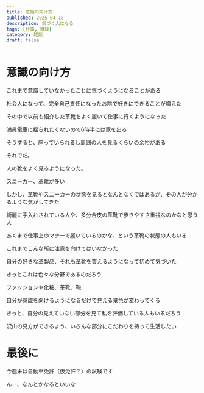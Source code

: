 ```yaml
---
title: 意識の向け方
published: 2025-04-18
description: 気づく人になる
tags: [仕事, 雑談]
category: 雑談
draft: false
---
```


# 意識の向け方

これまで意識していなかったことに気づくようになることがある

社会人になって、完全自己責任になったお陰で好きにできることが増えた

その中で以前も紹介した革靴をよく履いて仕事に行くようになった

満員電車に揺られたくないので6時半には家を出る

そうすると、座っていられるし周囲の人を見るくらいの余裕がある

それでだ。

人の靴をよく見るようになった。

スニーカー、革靴が多い

しかし、革靴やスニーカーの状態を見るとなんとなくではあるが、その人が分かるような気がしてきた

綺麗に手入れされている人や、多分合皮の革靴で歩きやすさ重視なのかなと思う人

あくまで仕事上のマナーで履いているのかな、という革靴の状態の人もいる

これまでこんな所に注意を向けてはいなかった

自分の好きな革製品、それも革靴を買えるようになって初めて気づいた

きっとこれは色々な分野であるのだろう

ファッションや化粧、革靴、鞄

自分が意識を向けるようになるだけで見える景色が変わってくる

きっと、自分の見えていない部分を見て私を評価している人もいるだろう

沢山の見方ができるよう、いろんな部分にこだわりを持って生活したい

# 最後に

今週末は自動車免許（仮免許？）の試験です

んー、なんとかなるといいな
